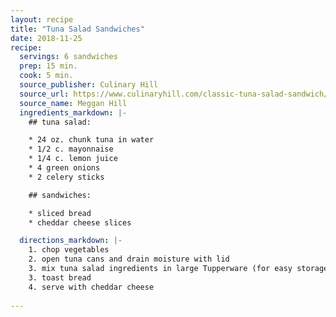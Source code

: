 ```yaml
---
layout: recipe
title: "Tuna Salad Sandwiches"
date: 2018-11-25
recipe:
  servings: 6 sandwiches
  prep: 15 min.
  cook: 5 min.
  source_publisher: Culinary Hill
  source_url: https://www.culinaryhill.com/classic-tuna-salad-sandwich/
  source_name: Meggan Hill
  ingredients_markdown: |-
    ## tuna salad:

    * 24 oz. chunk tuna in water
    * 1/2 c. mayonnaise
    * 1/4 c. lemon juice
    * 4 green onions
    * 2 celery sticks

    ## sandwiches:

    * sliced bread
    * cheddar cheese slices

  directions_markdown: |-
    1. chop vegetables
    2. open tuna cans and drain moisture with lid
    3. mix tuna salad ingredients in large Tupperware (for easy storage)
    3. toast bread
    4. serve with cheddar cheese
    
---
```

